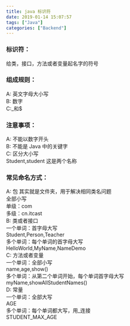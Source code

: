 ```yaml
---
title: java 标识符
date: 2019-01-14 15:07:57
tags: ["Java"]
categories: ["Backend"]
---
```


### 标识符：
给类，接口，方法或者变量起名字的符号

### 组成规则：
A: 英文字母大小写  
B: 数字  
C:\_和$  

### 注意事项：
A: 不能以数字开头  
B: 不能是 Java 中的关键字  
C: 区分大小写  
	Student,student 这是两个名称  

### 常见命名方式：
A: 包 其实就是文件夹，用于解决相同类名问题  
	全部小写  
	单级：com  
	多级：cn.itcast  
B: 类或者接口  
	一个单词：首字母大写  
		Student,Person,Teacher  
	多个单词：每个单词的首字母大写  
		HelloWorld,MyName,NameDemo  
C: 方法或者变量  
	一个单词：全部小写  
	name,age,show()  
	多个单词：从第二个单词开始，每个单词首字母大写  
		myName,showAllStudentNames()  
D: 常量  
	一个单词：全部大写  
		AGE  
	多个单词：每个单词都大写，用_连接  
		STUDENT_MAX_AGE  
